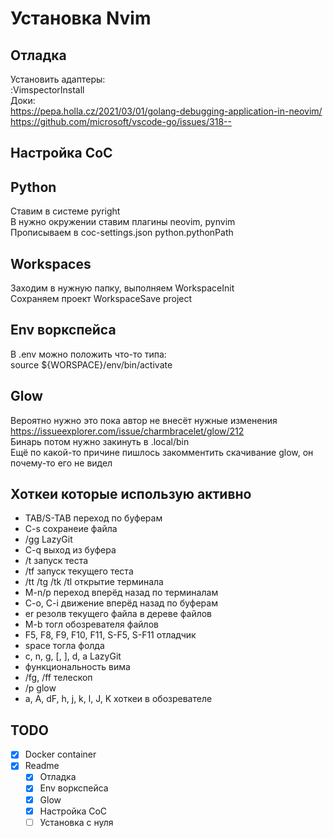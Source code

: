 # Установка Nvim
## Отладка
Установить адаптеры:  
:VimspectorInstall  
Доки:  
https://pepa.holla.cz/2021/03/01/golang-debugging-application-in-neovim/  
https://github.com/microsoft/vscode-go/issues/318--
## Настройка CoC
## Python
Ставим в системе pyright  
В нужно окружении ставим плагины neovim, pynvim  
Прописываем в coc-settings.json  python.pythonPath
## Workspaces
Заходим в нужную папку, выполняем WorkspaceInit  
Сохраняем проект WorkspaceSave project  
## Env воркспейса  
В .env можно положить что-то типа:  
source ${WORSPACE}/env/bin/activate  
## Glow
Вероятно нужно это пока автор не внесёт нужные изменения https://issueexplorer.com/issue/charmbracelet/glow/212  
Бинарь потом нужно закинуть в .local/bin  
Ещё по какой-то причине пишлось закомментить скачивание glow, он почему-то его не видел

## Хоткеи которые использую активно
- TAB/S-TAB переход по буферам
- C-s сохранеие файла
- /gg LazyGit
- C-q выход из буфера
- /t запуск теста
- /tf запуск текущего теста
- /tt /tg /tk /tl открытие терминала
- M-n/p переход вперёд назад по терминалам
- C-o, C-i движение вперёд назад по буферам
- er резолв текущего файла в дереве файлов
- M-b тогл обозревателя файлов
- F5, F8, F9, F10, F11, S-F5, S-F11 отладчик
- space тогла фолда
- c, n, g, [, ], d, a LazyGit
- функциональность вима
- /fg, /ff телескоп
- /p glow
- a, A, dF, h, j, k, l, J, K хоткеи в обозревателе

## TODO
- [X] Docker container
- [X] Readme
    - [X] Отладка
    - [X] Env воркспейса
    - [X] Glow
    - [X] Настройка CoC
    - [ ] Установка с нуля

